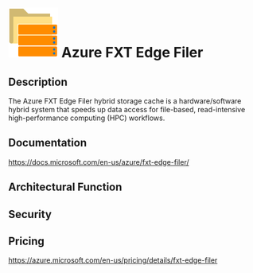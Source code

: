# <img src ="../img/Azure FXT Edge Filer.svg" width=100 /> Azure FXT Edge Filer                 



## Description										
The Azure FXT Edge Filer hybrid storage cache is a hardware/software hybrid system that speeds up data access for file-based, read-intensive high-performance computing (HPC) workflows.





## Documentation
https://docs.microsoft.com/en-us/azure/fxt-edge-filer/



## Architectural Function




## Security




## Pricing
https://azure.microsoft.com/en-us/pricing/details/fxt-edge-filer



